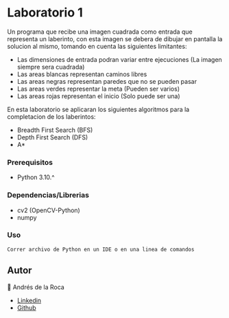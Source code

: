 # Laboratorio 1  
Un programa que recibe una imagen cuadrada como entrada que representa un laberinto, con esta imagen se debera de dibujar en pantalla la solucion al mismo, tomando en cuenta las siguientes limitantes:  
- Las dimensiones de entrada podran variar entre ejecuciones (La imagen siempre sera cuadrada)
- Las areas blancas representan caminos libres
- Las areas negras representan paredes que no se pueden pasar
- Las areas verdes representar la meta (Pueden ser varios)
- Las areas rojas representan el inicio (Solo puede ser una)

En esta laboratorio se aplicaran los siguientes algoritmos para la completacion de los laberintos:  
- Breadth First Search (BFS)
- Depth First Search (DFS)
- A* 

### Prerequisitos
- Python 3.10.^
### Dependencias/Librerias  
- cv2 (OpenCV-Python)
- numpy

### Uso
```
Correr archivo de Python en un IDE o en una linea de comandos
```

## Autor
👤 Andrés de la Roca  
- <a href = "https://www.linkedin.com/in/andr%C3%A8s-de-la-roca-pineda-10a40319b/">Linkedin</a>  
- <a href="https://github.com/andresdlRoca">Github</a>  